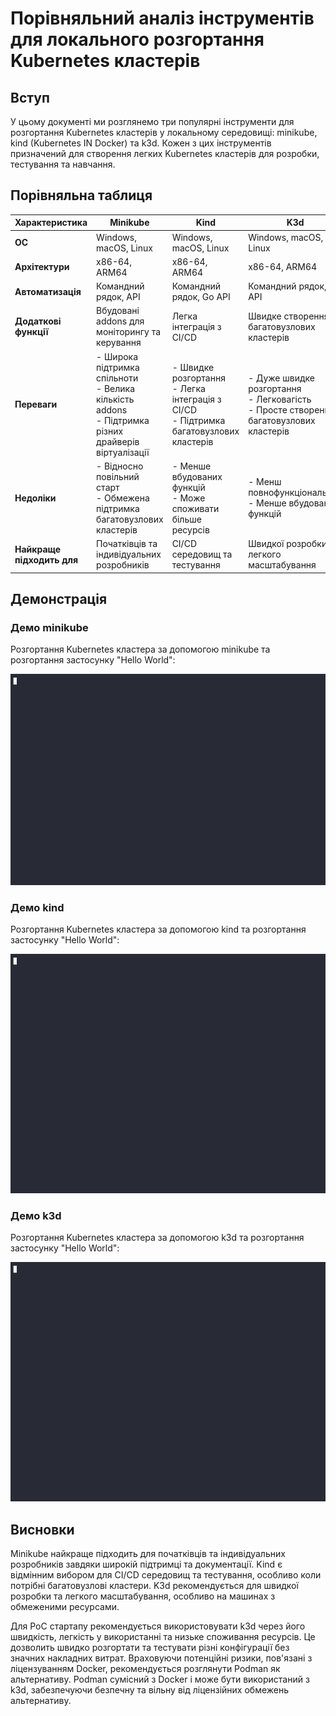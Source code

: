 # Порівняльний аналіз інструментів для локального розгортання Kubernetes кластерів

## Вступ

У цьому документі ми розглянемо три популярні інструменти для розгортання Kubernetes кластерів у локальному середовищі: minikube, kind (Kubernetes IN Docker) та k3d. Кожен з цих інструментів призначений для створення легких Kubernetes кластерів для розробки, тестування та навчання.

## Порівняльна таблиця

| Характеристика | Minikube | Kind | K3d |
|----------------|----------|------|-----|
| **ОС** | Windows, macOS, Linux | Windows, macOS, Linux | Windows, macOS, Linux |
| **Архітектури** | x86-64, ARM64 | x86-64, ARM64 | x86-64, ARM64 |
| **Автоматизація** | Командний рядок, API | Командний рядок, Go API | Командний рядок, Go API |
| **Додаткові функції** | Вбудовані addons для моніторингу та керування | Легка інтеграція з CI/CD | Швидке створення багатовузлових кластерів |
| **Переваги** | - Широка підтримка спільноти<br>- Велика кількість addons<br>- Підтримка різних драйверів віртуалізації | - Швидке розгортання<br>- Легка інтеграція з CI/CD<br>- Підтримка багатовузлових кластерів | - Дуже швидке розгортання<br>- Легковагість<br>- Просте створення багатовузлових кластерів |
| **Недоліки** | - Відносно повільний старт<br>- Обмежена підтримка багатовузлових кластерів | - Менше вбудованих функцій<br>- Може споживати більше ресурсів | - Менш повнофункціональний<br>- Менше вбудованих функцій |
| **Найкраще підходить для** | Початківців та індивідуальних розробників | CI/CD середовищ та тестування | Швидкої розробки та легкого масштабування |

## Демонстрація

### Демо minikube

Розгортання Kubernetes кластера за допомогою minikube та розгортання застосунку "Hello World":

![Image](../.data/minikube.gif)

### Демо kind

Розгортання Kubernetes кластера за допомогою kind та розгортання застосунку "Hello World":

![Image](../.data/kind.gif)

### Демо k3d

Розгортання Kubernetes кластера за допомогою k3d та розгортання застосунку "Hello World":

![Image](../.data/k3d.gif)

## Висновки

Minikube найкраще підходить для початківців та індивідуальних розробників завдяки широкій підтримці та документації.
Kind є відмінним вибором для CI/CD середовищ та тестування, особливо коли потрібні багатовузлові кластери.
K3d рекомендується для швидкої розробки та легкого масштабування, особливо на машинах з обмеженими ресурсами.

Для PoC стартапу рекомендується використовувати k3d через його швидкість, легкість у використанні та низьке споживання ресурсів. Це дозволить швидко розгортати та тестувати різні конфігурації без значних накладних витрат.
Враховуючи потенційні ризики, пов'язані з ліцензуванням Docker, рекомендується розглянути Podman як альтернативу. Podman сумісний з Docker і може бути використаний з k3d, забезпечуючи безпечну та вільну від ліцензійних обмежень альтернативу.